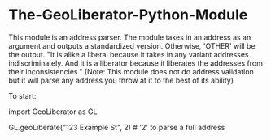 # The-GeoLiberator-Python-Module
This module is an address parser.
The module takes in an address as an argument and outputs a standardized version.
Otherwise, 'OTHER' will be the output.
"It is alike a liberal because it takes in any variant addresses indiscriminately.
And it is a liberator because it liberates the addresses from their inconsistencies."
(Note: This module does not do address validation but it will parse any address you throw at it to the best of its ability)

To start:

import GeoLiberator as GL

GL.geoLiberate("123 Example St", 2) # '2' to parse a full address